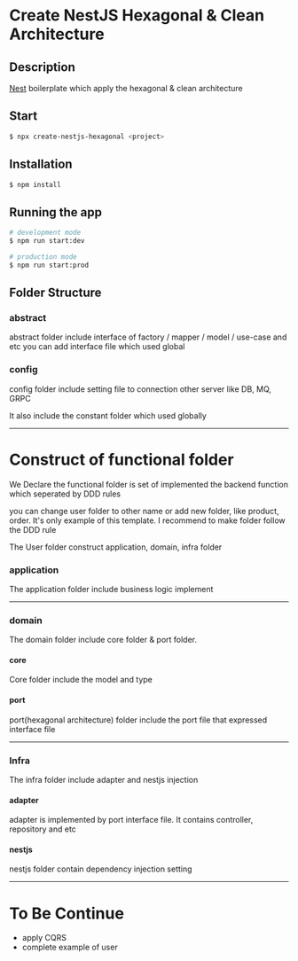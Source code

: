 # Create NestJS Hexagonal & Clean Architecture 

## Description

[Nest](https://github.com/nestjs/nest) boilerplate which apply the hexagonal & clean architecture 

## Start

```bash
$ npx create-nestjs-hexagonal <project>
```

## Installation

```bash
$ npm install
```

## Running the app

```bash
# development mode 
$ npm run start:dev

# production mode
$ npm run start:prod
```

## Folder Structure 

### abstract 
<p>
    abstract folder include interface of factory / mapper / model / use-case and etc
    you can add interface file which used global 
</p>

### config
<p>
    config folder include setting file to connection other server like DB, MQ, GRPC  
</p>
<p>
    It also include the constant folder which used globally
</p>


----------------------------
# Construct of functional folder 
<p>
We Declare the functional folder is set of implemented the backend function which seperated by DDD rules
</p>
<p>
    you can change user folder to other name or add new folder, like product, order. It's only example of this template. I recommend to make folder follow the DDD rule
</p>
<p> 
    The User folder construct application, domain, infra folder
</p>

### application 
<p> 
    The application folder include business logic implement
</p>

------------

### domain
<p>
    The domain folder include core folder & port folder.  
</p>

#### core 
<p>
    Core folder include the model and type
</p>

#### port
<p>
    port(hexagonal architecture) folder include the port file that expressed interface file
</p>

----------- 

### Infra
<p>
    The infra folder include adapter and nestjs injection
</p>

#### adapter
<p>
    adapter is implemented by port interface file. It contains controller, repository and etc
</p>

#### nestjs
<p>
    nestjs folder contain dependency injection setting
</p>

-----------

# To Be Continue 
- apply CQRS 
- complete example of user